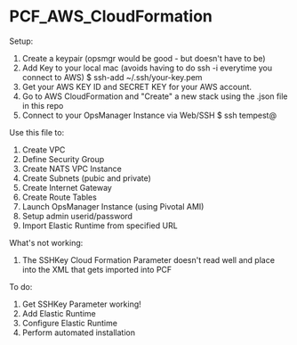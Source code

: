 PCF_AWS_CloudFormation
======================

Setup:


1. Create a keypair (opsmgr would be good - but doesn't have to be)
2. Add Key to your local mac (avoids having to do ssh -i <key> everytime you connect to AWS)
  $ ssh-add ~/.ssh/your-key.pem
3. Get your AWS KEY ID and SECRET KEY for your AWS account.
4. Go to AWS CloudFormation and "Create" a new stack using the .json file in this repo
5. Connect to your OpsManager Instance via Web/SSH
  $ ssh tempest@<PublicDNSNameOfOpsManagerInstance>


Use this file to:

1.  Create VPC
2.  Define Security Group
3.  Create NATS VPC Instance
4.  Create Subnets (pubic and private)
5.  Create Internet Gateway
6.  Create Route Tables
7.  Launch OpsManager Instance (using Pivotal AMI)
8.  Setup admin userid/password
9.  Import Elastic Runtime from specified URL

What's not working:

1.  The SSHKey Cloud Formation Parameter doesn't read well and place into the XML that gets imported into PCF


To do:
1.  Get SSHKey Parameter working!
2.  Add Elastic Runtime
3.  Configure Elastic Runtime
4.  Perform automated installation
